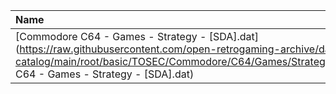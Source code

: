 |Name|Size|
|:---|---:|
|[Commodore C64 - Games - Strategy - [SDA].dat](https://raw.githubusercontent.com/open-retrogaming-archive/dat-catalog/main/root/basic/TOSEC/Commodore/C64/Games/Strategy/[SDA]/Commodore C64 - Games - Strategy - [SDA].dat)|2161|
